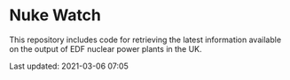 # Nuke Watch

This repository includes code for retrieving the latest information available on the output of EDF nuclear power plants in the UK.

Last updated: 2021-03-06 07:05